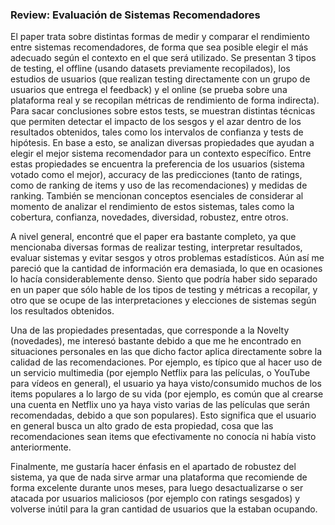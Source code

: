 ### Review: Evaluación de Sistemas Recomendadores

El paper trata sobre distintas formas de medir y comparar el rendimiento entre sistemas recomendadores, de forma que sea posible elegir el más 
adecuado según el contexto en el que será utilizado. Se presentan 3 tipos de testing, el offline (usando datasets previamente recopilados), los estudios de usuarios (que realizan testing directamente con un grupo de usuarios que entrega el feedback) y el online (se prueba sobre una plataforma real y se recopilan métricas de rendimiento de forma indirecta). Para sacar conclusiones sobre estos tests, se muestran distintas técnicas que permiten detectar el impacto de los sesgos y el azar dentro de los resultados obtenidos, tales como los intervalos de confianza y tests de hipótesis. En base a esto, se analizan diversas propiedades que ayudan a elegir el mejor sistema recomendador para un contexto específico. Entre estas propiedades se encuentra la preferencia de los usuarios (sistema votado como el mejor), accuracy de las predicciones (tanto de ratings, como de ranking de items y uso de las recomendaciones) y medidas de ranking. También se mencionan conceptos esenciales de considerar al momento de analizar el rendimiento de estos sistemas, tales como la cobertura, confianza, novedades, diversidad, robustez, entre otros.

A nivel general, encontré que el paper era bastante completo, ya que mencionaba diversas formas de realizar testing, interpretar resultados, evaluar sistemas y evitar sesgos y otros problemas estadísticos. Aún así me pareció que la cantidad de información era demasiada, lo que en ocasiones lo hacía considerablemente denso. Siento que podría haber sido separado en un paper que sólo hable de los tipos de testing y métricas a recopilar, y otro que se ocupe de las interpretaciones y elecciones de sistemas según los resultados obtenidos.

Una de las propiedades presentadas, que corresponde a la Novelty (novedades), me interesó bastante debido a que me he encontrado en situaciones personales en las que dicho factor aplica directamente sobre la calidad de las recomendaciones. Por ejemplo, es típico que al hacer uso de un servicio multimedia (por ejemplo Netflix para las películas, o YouTube para vídeos en general), el usuario ya haya visto/consumido muchos de los items populares a lo largo de su vida (por ejemplo, es común que al crearse una cuenta en Netflix uno ya haya visto varias de las películas que serán recomendadas, debido a que son populares). Esto significa que el usuario en general busca un alto grado de esta propiedad, cosa que las recomendaciones sean items que efectivamente no conocía ni había visto anteriormente.

Finalmente, me gustaría hacer énfasis en el apartado de robustez del sistema, ya que de nada sirve armar una plataforma que recomiende de forma excelente durante unos meses, para luego desactualizarse o ser atacada por usuarios maliciosos (por ejemplo con ratings sesgados) y volverse inútil para la gran cantidad de usuarios que la estaban ocupando.
